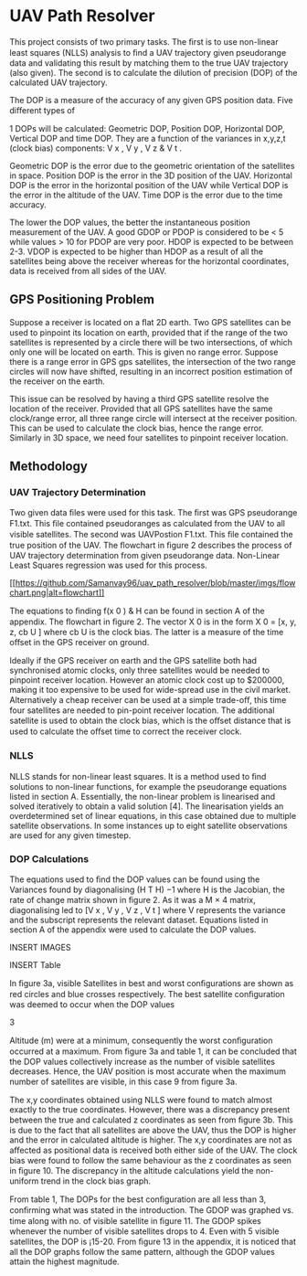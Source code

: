 # UAV Path Resolver
This project consists of two primary tasks. The ﬁrst is to use non-linear least squares (NLLS) analysis to ﬁnd a UAV trajectory given pseudorange data and validating this result by matching them to the true UAV trajectory (also given). The second is to calculate the dilution of precision (DOP) of the calculated UAV trajectory.

The DOP is a measure of the accuracy of any given GPS position data. Five diﬀerent types of

1 DOPs will be calculated: Geometric DOP, Position DOP, Horizontal DOP, Vertical DOP and time DOP. They are a function of the variances in x,y,z,t (clock bias) components: V x , V y , V z & V t .

Geometric DOP is the error due to the geometric orientation of the satellites in space. Position DOP is the error in the 3D position of the UAV. Horizontal DOP is the error in the horizontal position of the UAV while Vertical DOP is the error in the altitude of the UAV. Time DOP is the error due to the time accuracy.

The lower the DOP values, the better the instantaneous position measurement of the UAV. A good GDOP or PDOP is considered to be < 5 while values > 10 for PDOP are very poor. HDOP is expected to be between 2-3. VDOP is expected to be higher than HDOP as a result of all the satellites being above the receiver whereas for the horizontal coordinates, data is received from all sides of the UAV.

## GPS Positioning Problem

Suppose a receiver is located on a ﬂat 2D earth. Two GPS satellites can be used to pinpoint its location on earth, provided that if the range of the two satellites is represented by a circle there will be two intersections, of which only one will be located on earth. This is given no range error. Suppose there is a range error in GPS gps satellites, the intersection of the two range circles will now have shifted, resulting in an incorrect position estimation of the receiver on the earth.

This issue can be resolved by having a third GPS satellite resolve the location of the receiver. Provided that all GPS satellites have the same clock/range error, all three range circle will intersect at the receiver position. This can be used to calculate the clock bias, hence the range error. Similarly in 3D space, we need four satellites to pinpoint receiver location.

## Methodology

### UAV Trajectory Determination

Two given data ﬁles were used for this task. The ﬁrst was GPS pseudorange F1.txt. This ﬁle contained pseudoranges as calculated from the UAV to all visible satellites. The second was UAVPostion F1.txt. This ﬁle contained the true position of the UAV. The ﬂowchart in ﬁgure 2 describes the process of UAV trajectory determination from given pseudorange data. Non-Linear Least Squares regression was used for this process.

[[https://github.com/Samanvay96/uav_path_resolver/blob/master/imgs/flowchart.png|alt=flowchart]]

The equations to ﬁnding f(x 0 ) & H can be found in section A of the appendix. The ﬂowchart in ﬁgure 2. The vector X 0 is in the form X 0 = [x, y, z, cb U ] where cb U is the clock bias. The latter is a measure of the time oﬀset in the GPS receiver on ground.

Ideally if the GPS receiver on earth and the GPS satellite both had synchronised atomic clocks, only three satellites would be needed to pinpoint receiver location. However an atomic clock cost up to $200000, making it too expensive to be used for wide-spread use in the civil market. Alternatively a cheap receiver can be used at a simple trade-oﬀ, this time four satellites are needed to pin-point receiver location. The additional satellite is used to obtain the clock bias, which is the oﬀset distance that is used to calculate the oﬀset time to correct the receiver clock.

### NLLS

NLLS stands for non-linear least squares. It is a method used to ﬁnd solutions to non-linear functions, for example the pseudorange equations listed in section A. Essentially, the non-linear problem is linearised and solved iteratively to obtain a valid solution [4]. The linearisation yields an overdetermined set of linear equations, in this case obtained due to multiple satellite observations. In some instances up to eight satellite observations are used for any given timestep.

### DOP Calculations

The equations used to ﬁnd the DOP values can be found using the Variances found by diagonalising (H T H) −1 where H is the Jacobian, the rate of change matrix shown in ﬁgure 2. As it was a M × 4 matrix, diagonalising led to [V x , V y , V z , V t ] where V represents the variance and the subscript represents the relevant dataset. Equations listed in section A of the appendix were used to calculate the DOP values.

INSERT IMAGES

INSERT Table

In ﬁgure 3a, visible Satellites in best and worst conﬁgurations are shown as red circles and blue crosses respectively. The best satellite conﬁguration was deemed to occur when the DOP values

3

Altitude (m) were at a minimum, consequently the worst conﬁguration occurred at a maximum. From ﬁgure 3a and table 1, it can be concluded that the DOP values collectively increase as the number of visible satellites decreases. Hence, the UAV position is most accurate when the maximum number of satellites are visible, in this case 9 from ﬁgure 3a.

The x,y coordinates obtained using NLLS were found to match almost exactly to the true coordinates. However, there was a discrepancy present between the true and calculated z coordinates as seen from ﬁgure 3b. This is due to the fact that all satellites are above the UAV, thus the DOP is higher and the error in calculated altitude is higher. The x,y coordinates are not as aﬀected as positional data is received both either side of the UAV. The clock bias were found to follow the same behaviour as the z coordinates as seen in ﬁgure 10. The discrepancy in the altitude calculations yield the non-uniform trend in the clock bias graph.

From table 1, The DOPs for the best conﬁguration are all less than 3, conﬁrming what was stated in the introduction. The GDOP was graphed vs. time along with no. of visible satellite in ﬁgure 11. The GDOP spikes whenever the number of visible satellites drops to 4. Even with 5 visible satellites, the DOP is ¡15-20. From ﬁgure 13 in the appendix, it is noticed that all the DOP graphs follow the same pattern, although the GDOP values attain the highest magnitude.
